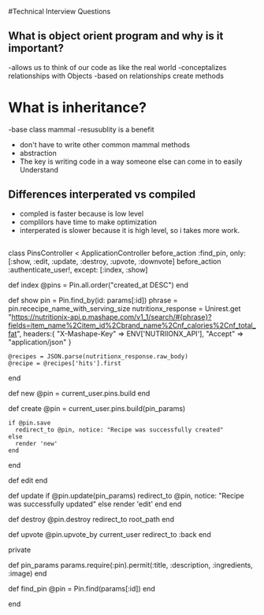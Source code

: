 #Technical Interview Questions
## What is object orient program and why is it important?
-allows us to think of our code as like the real world
-conceptalizes relationships with Objects
-based on relationships create methods
# What is inheritance?
-base class mammal
-resusublity is a benefit
- don't have to write other common mammal methods
- abstraction
- The key is writing code in a way someone else can come in to easily Understand

## Differences interperated vs compiled
- compled is faster because is low level
- complilors have time to make optimization
- interperated is slower because it is high level, so i takes more work.

##


class PinsController < ApplicationController
  before_action :find_pin, only: [:show, :edit, :update, :destroy, :upvote, :downvote]
  before_action :authenticate_user!, except: [:index, :show]

  def index
    @pins = Pin.all.order("created_at DESC")
  end

  def show
    pin = Pin.find_by(id: params[:id])
    phrase = pin.rececipe_name_with_serving_size
    nutritionx_response = Unirest.get "https://nutritionix-api.p.mashape.com/v1_1/search/#{phrase}?fields=item_name%2Citem_id%2Cbrand_name%2Cnf_calories%2Cnf_total_fat",
    headers:{
      "X-Mashape-Key" => ENV['NUTRIIONX_API'],
      "Accept" => "application/json"
    }

    @recipes = JSON.parse(nutritionx_response.raw_body)
    @recipe = @recipes['hits'].first
  end

  def new
    @pin = current_user.pins.build
  end

  def create
    @pin = current_user.pins.build(pin_params)

    if @pin.save
      redirect_to @pin, notice: "Recipe was successfully created"
    else
      render 'new'
    end
  end

  def edit
  end

  def update
    if @pin.update(pin_params)
      redirect_to @pin, notice: "Recipe was successfully updated"
    else
      render 'edit'
    end
  end

  def destroy
    @pin.destroy
    redirect_to root_path
  end

  def upvote
    @pin.upvote_by current_user
    redirect_to :back
  end

  private

  def pin_params
    params.require(:pin).permit(:title, :description, :ingredients, :image)
  end

  def find_pin
    @pin = Pin.find(params[:id])
  end

end
